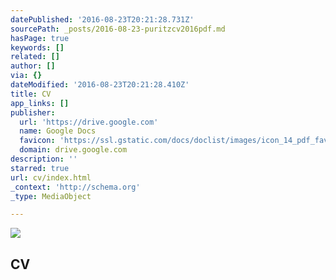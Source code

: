 ```yaml
---
datePublished: '2016-08-23T20:21:28.731Z'
sourcePath: _posts/2016-08-23-puritzcv2016pdf.md
hasPage: true
keywords: []
related: []
author: []
via: {}
dateModified: '2016-08-23T20:21:28.410Z'
title: CV
app_links: []
publisher:
  url: 'https://drive.google.com'
  name: Google Docs
  favicon: 'https://ssl.gstatic.com/docs/doclist/images/icon_14_pdf_favicon.ico'
  domain: drive.google.com
description: ''
starred: true
url: cv/index.html
_context: 'http://schema.org'
_type: MediaObject

---
```

<article style=""><img src="https://lh6.googleusercontent.com/yGuyd3CxmxbZyKj2kQc5QOW2-TDeRC9ORdbdvqJwZ3fUxahx7YkFJQ=w1200-h630-p" /><h1>CV</h1></article>